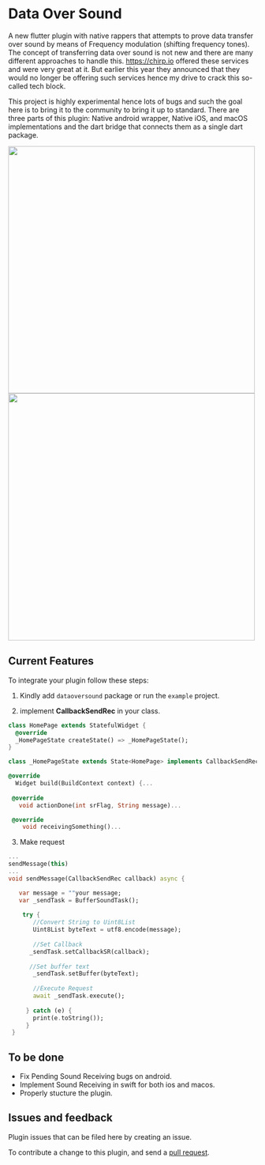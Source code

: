 # Data Over Sound

A new flutter plugin with native rappers that attempts to prove data transfer over sound by means of Frequency modulation (shifting frequency tones).
The concept of transferring data over sound is not new and there are many different approaches to handle this. https://chirp.io offered these services and were very great at it. But earlier this year they announced that they would no longer be offering such services hence my drive to crack this so-called tech block.

This project is highly experimental hence lots of bugs and such the goal here is to bring it to the community to bring it up to standard. There are three parts of this plugin: Native android wrapper, Native iOS, and macOS implementations and the dart bridge that connects them as a single dart package.
<p float="left">
  <img src="https://raw.githubusercontent.com/Zfinix/dataoversound/master/screenshots/1.png" width="500" />
  <img src="https://raw.githubusercontent.com/Zfinix/dataoversound/master/screenshots/2.png" width="500" />

## Current Features

To integrate your plugin follow these steps:

1. Kindly add `dataoversound` package or run the `example` project.

2. implement **CallbackSendRec** in your class.

```dart
class HomePage extends StatefulWidget {
  @override
  _HomePageState createState() => _HomePageState();
}

class _HomePageState extends State<HomePage> implements CallbackSendRec {

@override
  Widget build(BuildContext context) {...
   
 @override
   void actionDone(int srFlag, String message)...

 @override
    void receivingSomething()...
```
3. Make request
 ```dart
 ...
 sendMessage(this)
 ...
 void sendMessage(CallbackSendRec callback) async {
 
    var message = ""your message;
    var _sendTask = BufferSoundTask();
     
     try {
        //Convert String to Uint8List
        Uint8List byteText = utf8.encode(message);
        
        //Set Callback
       _sendTask.setCallbackSR(callback);
       
       //Set buffer text
        _sendTask.setBuffer(byteText);
        
        //Execute Request
        await _sendTask.execute();
        
      } catch (e) {
        print(e.toString());
      }
  }
 ```
## To be done
- Fix Pending Sound Receiving bugs on android.
- Implement Sound Receiving in swift for both ios and macos.
- Properly stucture the plugin.

## Issues and feedback

Plugin issues that can be filed here by creating an issue.

To contribute a change to this plugin,
and send a [pull request](https://github.com/zfinix/dataoversound/pulls).
